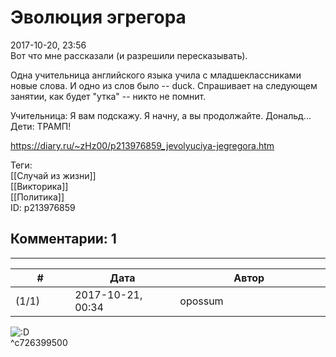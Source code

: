 Эволюция эгрегора
=================

  
2017-10-20, 23:56  
 Вот что мне рассказали (и разрешили пересказывать).   
   
 Одна учительница английского языка учила с младшеклассниками новые слова. И одно из слов было -- duck. Спрашивает на следующем занятии, как будет "утка" -- никто не помнит.   
   
 Учительница: Я вам подскажу. Я начну, а вы продолжайте. Дональд...   
 Дети: ТРАМП!   
  
<https://diary.ru/~zHz00/p213976859_jevolyuciya-jegregora.htm>  
  
Теги:  
[[Случай из жизни]]  
[[Викторика]]  
[[Политика]]  
ID: p213976859  


Комментарии: 1
--------------

  


---



|         #         |              Дата              |                     Автор                     |           ID           |
| --- | --- | --- | --- |
| (1/1) | 2017-10-21, 00:34 | opossum | c726399500 |

  
 ![:D](http://static.diary.ru/picture/1131.gif)   
 ^c726399500